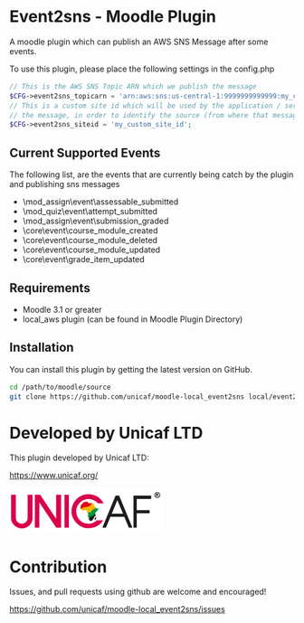 # Event2sns - Moodle Plugin

A moodle plugin which can publish an AWS SNS Message after some events.

To use this plugin, please place the following settings in the config.php

```php
// This is the AWS SNS Topic ARN which we publish the message
$CFG->event2sns_topicarn = 'arn:aws:sns:us-central-1:9999999999999:my_cool_topic';
// This is a custom site id which will be used by the application / service will receive 
// the message, in order to identify the source (from where that message came)
$CFG->event2sns_siteid = 'my_custom_site_id';
``` 

## Current Supported Events
The following list, are the events that are currently being catch by the plugin and publishing 
sns messages

* \mod_assign\event\assessable_submitted
* \mod_quiz\event\attempt_submitted
* \mod_assign\event\submission_graded
* \core\event\course_module_created
* \core\event\course_module_deleted
* \core\event\course_module_updated
* \core\event\grade_item_updated 

## Requirements
*  Moodle 3.1 or greater
*  local_aws plugin (can be found in Moodle Plugin Directory)

## Installation

You can install this plugin by getting the latest version on GitHub.

```bash
cd /path/to/moodle/source
git clone https://github.com/unicaf/moodle-local_event2sns local/event2sns
```

# Developed by Unicaf LTD
This plugin developed by Unicaf LTD:

https://www.unicaf.org/

![Unicaf LTD](/pix/unicaf_logo.png?raw=true)


# Contribution
Issues, and pull requests using github are welcome and encouraged! 

https://github.com/unicaf/moodle-local_event2sns/issues

